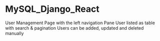 # MySQL_Django_React


User Management Page with the left navigation Pane
User listed as table with search & pagination
Users can be added, updated and deleted manually

